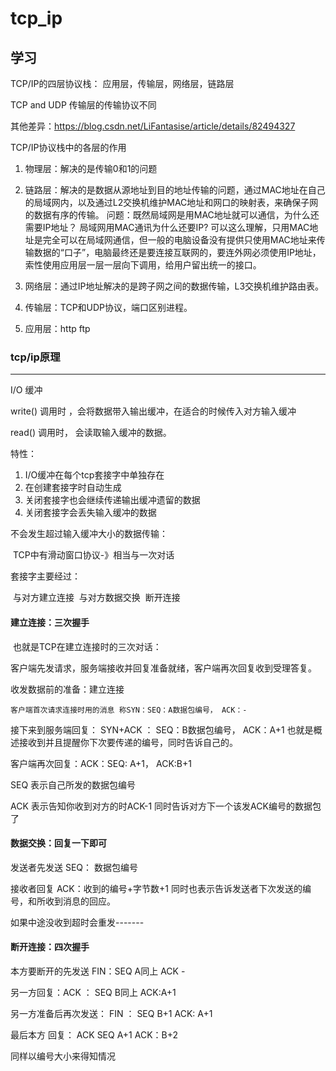# tcp_ip
 学习
---

TCP/IP的四层协议栈： 应用层，传输层，网络层，链路层

TCP and UDP 传输层的传输协议不同

其他差异：https://blog.csdn.net/LiFantasise/article/details/82494327

 TCP/IP协议栈中的各层的作用

1. 物理层：解决的是传输0和1的问题

2. 链路层：解决的是数据从源地址到目的地址传输的问题，通过MAC地址在自己的局域网内，以及通过L2交换机维护MAC地址和网口的映射表，来确保子网的数据有序的传输。
   问题：既然局域网是用MAC地址就可以通信，为什么还需要IP地址？ 局域网用MAC通讯为什么还要IP?
   可以这么理解，只用MAC地址是完全可以在局域网通信，但一般的电脑设备没有提供只使用MAC地址来传输数据的“口子”，电脑最终还是要连接互联网的，要连外网必须使用IP地址，索性使用应用层一层一层向下调用，给用户留出统一的接口。
3. 网络层：通过IP地址解决的是跨子网之间的数据传输，L3交换机维护路由表。

4. 传输层：TCP和UDP协议，端口区别进程。

5. 应用层：http ftp

### tcp/ip原理

---

I/O 缓冲

write() 调用时 ，会将数据带入输出缓冲，在适合的时候传入对方输入缓冲

read() 调用时， 会读取输入缓冲的数据。

特性：

1. I/O缓冲在每个tcp套接字中单独存在
2. 在创建套接字时自动生成
3. 关闭套接字也会继续传递输出缓冲遗留的数据
4. 关闭套接字会丢失输入缓冲的数据

不会发生超过输入缓冲大小的数据传输：

​	TCP中有滑动窗口协议-》相当与一次对话

套接字主要经过：

​	与对方建立连接
​	与对方数据交换
​	断开连接

#### 建立连接：三次握手

​	也就是TCP在建立连接时的三次对话：

​		客户端先发请求，服务端接收并回复准备就绪，客户端再次回复收到受理答复。

收发数据前的准备：建立连接

 	客户端首次请求连接时用的消息 称SYN：SEQ：A数据包编号， ACK：-

接下来到服务端回复： SYN+ACK ： SEQ：B数据包编号， ACK：A+1 也就是概述接收到并且提醒你下次要传递的编号，同时告诉自己的。

客户端再次回复：ACK：SEQ: A+1， ACK:B+1 

SEQ 表示自己所发的数据包编号

ACK 表示告知你收到对方的时ACK-1 同时告诉对方下一个该发ACK编号的数据包了

#### 数据交换：回复一下即可

发送者先发送 SEQ： 数据包编号

接收者回复 ACK：收到的编号+字节数+1 同时也表示告诉发送者下次发送的编号，和所收到消息的回应。

如果中途没收到超时会重发-------

#### 断开连接：四次握手

本方要断开的先发送 FIN：SEQ A同上 ACK -

另一方回复：ACK ： SEQ B同上 ACK:A+1

另一方准备后再次发送： FIN ： SEQ B+1 ACK: A+1

最后本方 回复： ACK SEQ A+1 ACK：B+2

同样以编号大小来得知情况




